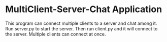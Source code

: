 # MultiClient-Server-Chat Application
This program can connect multiple clients to a server and chat among it.
Run server.py to start the server.
Then run client.py and it will connect to the server.
Multiple clients can connect at once.
